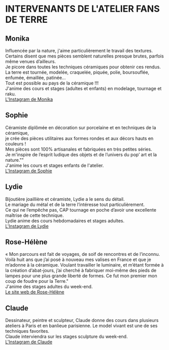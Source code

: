 # INTERVENANTS DE L'ATELIER FANS DE TERRE
## Monika  
Influencée par la nature, j'aime particulièrement le travail des textures.  
Certains disent que mes pièces semblent naturelles presque brutes, parfois même venues d’ailleurs.  
Je picore dans toutes les techniques céramiques pour obtenir ces rendus.  
La terre est tournée, modelée, craquelée, piquée, polie, boursouflée, enfumée, émaillée, patinée…  
Tout est possible au pays de la céramique !!!  
J'anime des cours et stages (adultes et enfants) en modelage, tournage et raku.  
[L'Instagram de Monika](https://www.instagram.com/mkceramique/)  

## Sophie  
Céramiste diplômée en décoration sur porcelaine et en techniques de la céramique,  
je crée des pièces utilitaires aux formes rondes et aux décors hauts en couleurs !  
Mes pièces sont 100% artisanales et fabriquées en très petites séries.  
Je m'inspire de l’esprit ludique des objets et de l’univers du pop’ art et la nature.""  
J'anime les cours et stages enfants de l'atelier.  
[L'Instagram de Sophie](https://www.instagram.com/sophie_b_ceramique/)  

## Lydie
Bijoutière joaillière et céramiste, Lydie a le sens du détail.  
Le mariage du métal et de la terre l’intéresse tout particulièrement.  
Ce qui ne l’empêche pas, CAP tournage en poche d’avoir une excellente maîtrise de cette technique.  
Lydie anime des cours hebdomadaires et stages adultes.  
[L'Instagram de Lydie](https://www.instagram.com/brume_lydiesmithceramique/)

## Rose-Hélène
« Mon parcours est fait de voyages, de soif de rencontres et de l’inconnu.
Voilà huit ans que j’ai posé à nouveau mes valises en France et que je m’adonne à la céramique. Voulant travailler le luminaire, et m’étant formée à la création d’abat-jours, j’ai cherché à fabriquer moi-même des pieds de lampes pour une plus grande liberté de formes. Ce fut mon premier mon coup de foudre pour la Terre."  
J'anime des stages adultes du week-end.  
[Le site web de Rose-Hélène](https://atelierrosamiK.com)

## Claude
Dessinateur, peintre et sculpteur, Claude donne des cours dans plusieurs ateliers à Paris et en banlieue parisienne. Le model vivant est une de ses techniques favorites.  
Claude interviendra sur les stages sculpture du week-end.  
[L'Instagram de Claude](https://www.instagram.com/clauderhein/)  




